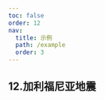 ```yaml
---
toc: false
order: 12
nav:
  title: 示例
  path: /example
  order: 3
---
```


## 12.加利福尼亚地震

<code src= './californiaEarthquakes/index.tsx' compact="true" defaultShowCode></code>
